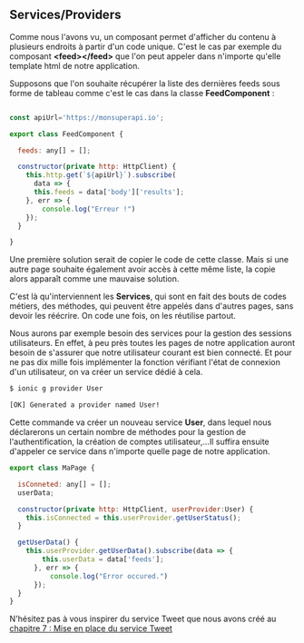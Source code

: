 ## Services/Providers

Comme nous l'avons vu, un composant permet d'afficher du contenu à plusieurs endroits à partir d'un code unique. C'est le cas par exemple du composant **&lt;feed&gt;&lt;/feed&gt;** que l'on peut appeler dans n'importe qu'elle template html de notre application.

Supposons que l'on souhaite récupérer la liste des dernières feeds sous forme de tableau comme c'est le cas dans la classe **FeedComponent** :

```js

const apiUrl='https://monsuperapi.io';

export class FeedComponent {

  feeds: any[] = [];

  constructor(private http: HttpClient) {
    this.http.get(`${apiUrl}`).subscribe(
      data => {
      this.feeds = data['body']['results'];
    }, err => {
        console.log("Erreur !")
    });
  }

}
```

Une première solution serait de copier le code de cette classe. Mais si une autre page souhaite également avoir accès à cette même liste, la copie alors apparaît comme une mauvaise solution.

C'est là qu'interviennent les **Services**, qui sont en fait des bouts de codes métiers, des méthodes, qui peuvent être appelés dans d'autres pages, sans devoir les réécrire. On code une fois, on les réutilise partout.

Nous aurons par exemple besoin des services pour la gestion des sessions utilisateurs. En effet, à peu près toutes les pages de notre application auront besoin de s'assurer que notre utilisateur courant est bien connecté. Et pour ne pas dix mille fois implémenter la fonction vérifiant l'état de connexion d'un utilisateur, on va créer un service dédié à cela.

```bash
$ ionic g provider User

[OK] Generated a provider named User!
```

Cette commande va créer un nouveau service **User**, dans lequel nous déclarerons un certain nombre de méthodes pour la gestion de l'authentification, la création de comptes utilisateur,...Il suffira ensuite d'appeler ce service dans n'importe quelle page de notre application.

```js
export class MaPage {

  isConneted: any[] = [];
  userData;

  constructor(private http: HttpClient, userProvider:User) {
    this.isConnected = this.userProvider.getUserStatus();
  }

  getUserData() {
    this.userProvider.getUserData().subscribe(data => {
        this.userData = data['feeds'];
      }, err => {
          console.log("Error occured.")
      });
  }
}
```

N'hésitez pas à vous inspirer du service Tweet que nous avons créé au [chapitre 7 : Mise en place du service Tweet](/chap7/chap7-6-2.html#mise-en-place-du-service-tweet) 
